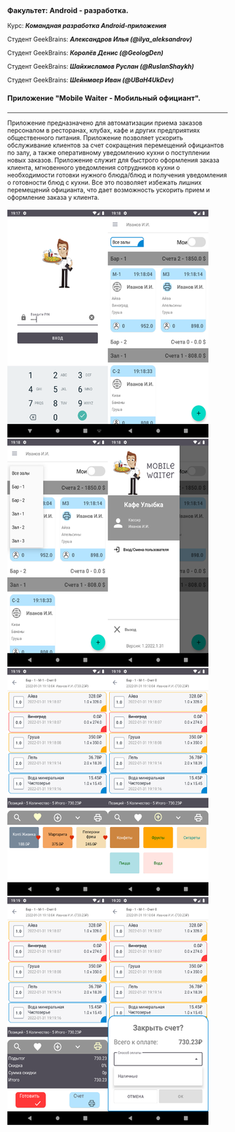 ### Факультет: Android - разработка.

Курс: ***Командная разработка Android-приложения***


Студент GeekBrains: ***Александров Илья (@ilya_aleksandrov)***

Студент GeekBrains: ***Королёв Денис (@GeologDen)***

Студент GeekBrains: ***Шайхисламов Руслан (@RuslanShaykh)***

Студент GeekBrains: ***Шейнмаер Иван (@UBaH4UkDev)***


### Приложение "Mobile Waiter - Мобильный официант".


###
---

   Приложение предназначено для автоматизации приема заказов персоналом в ресторанах, клубах, кафе 
и других предприятиях общественного питания.
    Приложение позволяет ускорить обслуживание клиентов за счет сокращения перемещений официантов по залу, 
а также оперативному уведомлению кухни о поступлении новых заказов.
    Приложение служит для быстрого оформления заказа клиента, мгновенного уведомления сотрудников кухни 
о необходимости готовки нужного блюда/блюд и получения уведомления о готовности блюд с кухни. 
Все это позволяет избежать лишних перемещений официанта, что дает возможность ускорить прием и оформление заказа у клиента.

####


<img src="screenshot/1.png" width="230" height="520" /><img src="screenshot/2.png" width="230" height="520" />
<img src="screenshot/3.png" width="230" height="520" /><img src="screenshot/4.png" width="230" height="520" />
<img src="screenshot/5.png" width="230" height="520" /><img src="screenshot/6.png" width="230" height="520" />
<img src="screenshot/7.png" width="230" height="520" /><img src="screenshot/8.png" width="230" height="520" />
